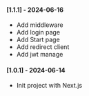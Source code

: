 #### [1.1.1] - 2024-06-16

- Add middleware
- Add login page
- Add Start page
- Add redirect client
- Add jwt manage


#### [1.0.1] - 2024-06-14

- Init project with Next.js